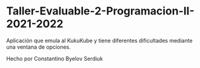 # Taller-Evaluable-2-Programacion-II-2021-2022
Aplicación que emula al KukuKube y tiene diferentes dificultades mediante una ventana de opciones.

Hecho por Constantino Byelov Serdiuk
